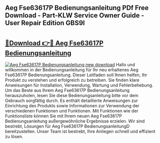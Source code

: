 ## Aeg Fse63617P Bedienungsanleitung PDf Free Download - Part-KLW Service Owner Guide - User Repair Edition GBS9I

# <h2><a href="http://df1fbqy.blite.top/?on=Aeg+Fse63617P+Bedienungsanleitung">🔗Download 👉🔴 Aeg Fse63617P Bedienungsanleitung</a></h2>

[![Aeg Fse63617P Bedienungsanleitung new download](https://i.imgur.com/lujVjoI.png)](http://df1fbqy.blite.top/?on=Aeg+Fse63617P+Bedienungsanleitung)
Hallo und willkommen in der Bedienungsanleitung für Ihr neu erhaltenes Aeg Fse63617P Bedienungsanleitung. Dieser Leitfaden soll Ihnen helfen, Ihr Produkt zu verstehen und erfolgreich zu betreiben. Sie finden klare Anweisungen für Installation, Verwendung, Wartung und Fehlerbehebung. Um das Beste aus Ihrem Aeg Fse63617P Bedienungsanleitung herauszuholen, lesen Sie diese Bedienungsanleitung bitte vor dem Gebrauch sorgfältig durch. Es enthält detaillierte Anweisungen zur Einrichtung des Produkts sowie Informationen zur Verwendung der verschiedenen Funktionen und Funktionen. Mit Funktionen wie der Funktionsliste können Sie mit Ihrem neuen Aeg Fse63617P Bedienungsanleitung außergewöhnliche Ergebnisse erzielen. Wir sind bestrebt, Lösungen für Aeg Fse63617P BedienungsanleitungD bereitzustellen. Unser Team ist bestrebt, Ihre Anliegen schnell und effizient zu lösen.
